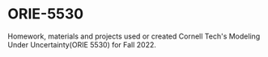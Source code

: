 # ORIE-5530
Homework, materials and projects used or created Cornell Tech's Modeling Under Uncertainty(ORIE 5530) for Fall 2022.
